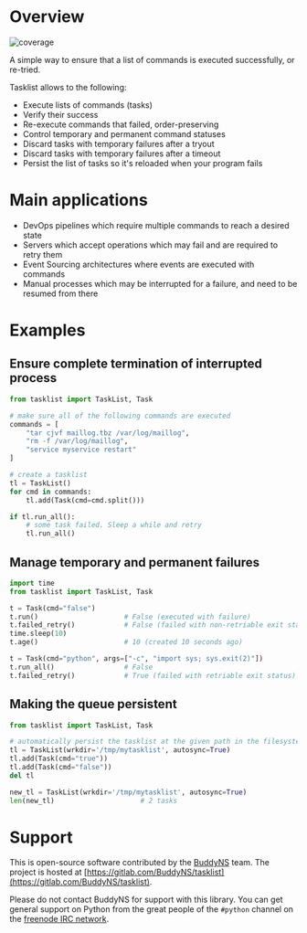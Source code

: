 # Overview

![coverage](https://gitlab.com/BuddyNS/tasklist/badges/master/coverage.svg)

A simple way to ensure that a list of commands is executed successfully, or re-tried.

Tasklist allows to the following:

- Execute lists of commands (tasks)
- Verify their success
- Re-execute commands that failed, order-preserving
- Control temporary and permanent command statuses
- Discard tasks with temporary failures after a tryout
- Discard tasks with temporary failures after a timeout
- Persist the list of tasks so it's reloaded when your program fails

# Main applications

- DevOps pipelines which require multiple commands to reach a desired state
- Servers which accept operations which may fail and are required to retry them
- Event Sourcing architectures where events are executed with commands
- Manual processes which may be interrupted for a failure, and need to be resumed from there

# Examples

## Ensure complete termination of interrupted process

```python
from tasklist import TaskList, Task

# make sure all of the following commands are executed
commands = [
    "tar cjvf maillog.tbz /var/log/maillog",
    "rm -f /var/log/maillog",
    "service myservice restart"
]

# create a tasklist
tl = TaskList()
for cmd in commands:
    tl.add(Task(cmd=cmd.split()))

if tl.run_all():
    # some task failed. Sleep a while and retry
    tl.run_all()
```

## Manage temporary and permanent failures

```python
import time
from tasklist import TaskList, Task

t = Task(cmd="false")
t.run()                     # False (executed with failure)
t.failed_retry()            # False (failed with non-retriable exit status)
time.sleep(10)
t.age()                     # 10 (created 10 seconds ago)

t = Task(cmd="python", args=["-c", "import sys; sys.exit(2)"])
t.run_all()                 # False
t.failed_retry()            # True (failed with retriable exit status)
```

## Making the queue persistent

```python
from tasklist import TaskList, Task

# automatically persist the tasklist at the given path in the filesystem
tl = TaskList(wrkdir='/tmp/mytasklist', autosync=True)
tl.add(Task(cmd="true"))
tl.add(Task(cmd="false"))
del tl

new_tl = TaskList(wrkdir='/tmp/mytasklist', autosync=True)
len(new_tl)                     # 2 tasks
```

# Support

This is open-source software contributed by the [BuddyNS](https://www.buddyns.com) team. The project is hosted at [https://gitlab.com/BuddyNS/tasklist](https://gitlab.com/BuddyNS/tasklist).

Please do not contact BuddyNS for support with this library. You can get general support on Python from the great people of the `#python` channel on the [freenode IRC network](https://webchat.freenode.net).
